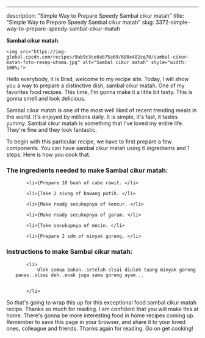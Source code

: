 ---
description: "Simple Way to Prepare Speedy Sambal cikur matah"
title: "Simple Way to Prepare Speedy Sambal cikur matah"
slug: 3372-simple-way-to-prepare-speedy-sambal-cikur-matah

<p>
	<strong>Sambal cikur matah</strong>. 
	
</p>
<p>
	
	<img src="https://img-global.cpcdn.com/recipes/9ab9c3ce0ab75a69/680x482cq70/sambal-cikur-matah-foto-resep-utama.jpg" alt="Sambal cikur matah" style="width: 100%;">
	
	
</p>
<p>
	Hello everybody, it is Brad, welcome to my recipe site. Today, I will show you a way to prepare a distinctive dish, sambal cikur matah. One of my favorites food recipes. This time, I'm gonna make it a little bit tasty. This is gonna smell and look delicious.
</p>
	
<p>
	
</p>
<p>
	Sambal cikur matah is one of the most well liked of recent trending meals in the world. It's enjoyed by millions daily. It is simple, it's fast, it tastes yummy. Sambal cikur matah is something that I've loved my entire life. They're fine and they look fantastic.
</p>

<p>
To begin with this particular recipe, we have to first prepare a few components. You can have sambal cikur matah using 6 ingredients and 1 steps. Here is how you cook that.
</p>

<h3>The ingredients needed to make Sambal cikur matah:</h3>

<ol>
	
		<li>{Prepare 10 buah of cabe rawit. </li>
	
		<li>{Take 2 siung of bawang putih. </li>
	
		<li>{Make ready secukupnya of kencur. </li>
	
		<li>{Make ready secukupnya of garam. </li>
	
		<li>{Take secukupnya of mecin. </li>
	
		<li>{Prepare 2 sdm of minyak goreng. </li>
	
</ol>
<p>
	
</p>

<h3>Instructions to make Sambal cikur matah:</h3>

<ol>
	
		<li>
			Ulek semua bahan..setelah slsai diulek tuang minyak goreng panas..slsai deh..enak juga sama goreng ayam...
			
			
		</li>
	
</ol>

<p>
	
</p>

<p>
	So that's going to wrap this up for this exceptional food sambal cikur matah recipe. Thanks so much for reading. I am confident that you will make this at home. There's gonna be more interesting food in home recipes coming up. Remember to save this page in your browser, and share it to your loved ones, colleague and friends. Thanks again for reading. Go on get cooking!
</p>
